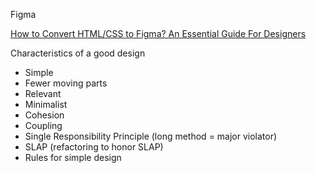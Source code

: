 

Figma

[How to Convert HTML/CSS to Figma? An Essential Guide For Designers](https://kombai.com/figma/converting-html-to-figma-design/)


Characteristics of a good design

- Simple
- Fewer moving parts
- Relevant
- Minimalist
- Cohesion
- Coupling
- Single Responsibility Principle (long method = major violator)
- SLAP (refactoring to honor SLAP)
- Rules for simple design

